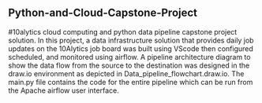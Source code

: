 ## Python-and-Cloud-Capstone-Project
#10alytics cloud computing and python data pipeline capstone project solution.
In this project, a data infrastructure solution that provides daily job updates on the 10Alytics job board was built using VScode then configured scheduled, and monitored using airflow.
A pipeline architecture diagram to show the data flow from the source to the destination was designed in the draw.io environment as depicted in Data_pipeline_flowchart.draw.io. The main.py file contains the code for the entire pipeline which can be run from the Apache airflow user interface. 
